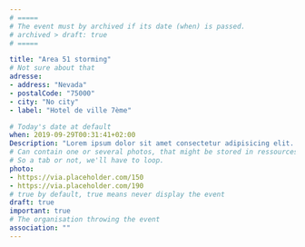 ```yaml
---
# =====
# The event must by archived if its date (when) is passed.
# archived > draft: true
# =====

title: "Area 51 storming"
# Not sure about that
adresse: 
- address: "Nevada"
- postalCode: "75000"
- city: "No city"
- label: "Hotel de ville 7ème"

# Today's date at default 
when: 2019-09-29T00:31:41+02:00
Description: "Lorem ipsum dolor sit amet consectetur adipisicing elit. Reiciendis quas eius architecto similique alias voluptates harum unde laudantium, sequi dolorum quasi recusandae dignissimos, asperiores tempora debitis at laboriosam eveniet, suscipit nobis consequatur molestias fugiat doloribus magni? Natus iusto sequi hic cumque animi ad quisquam quibusdam molestias error qui, fugit asperiores optio neque quam quae. Doloribus ratione, ab nemo cupiditate vel animi ut nam neque provident ducimus? Nobis nulla ut sapiente error nihil similique quia totam illo! Sit aperiam voluptates illum, dolorum voluptate necessitatibus fugit earum facilis eaque id ex voluptatum eos temporibus illo culpa repellat repellendus, non harum reprehenderit maiores?"
# Can contain one or several photos, that might be stored in ressources, not sure either. 
# So a tab or not, we'll have to loop.
photo: 
- https://via.placeholder.com/150
- https://via.placeholder.com/190
# true by default, true means never display the event
draft: true
important: true
# The organisation throwing the event 
association: ""
---
```


